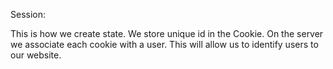 Session:

This is how we create state.
We store unique id in the Cookie.
On the server we associate each cookie with a user.
This will allow us to identify users to our website.
